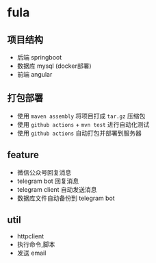 # fula

## 项目结构

- 后端 springboot
- 数据库 mysql (docker部署) 
- 前端 angular

## 打包部署

- 使用 `maven assembly` 将项目打成 `tar.gz` 压缩包
- 使用 `github actions` + `mvn test` 进行自动化测试
- 使用 `github actions` 自动打包并部署到服务器

## feature

- 微信公众号回复消息
- telegram bot 回复消息
- telegram client 自动发送消息
- 数据库文件自动备份到 telegram bot

## util

- httpclient
- 执行命令,脚本
- 发送 email
